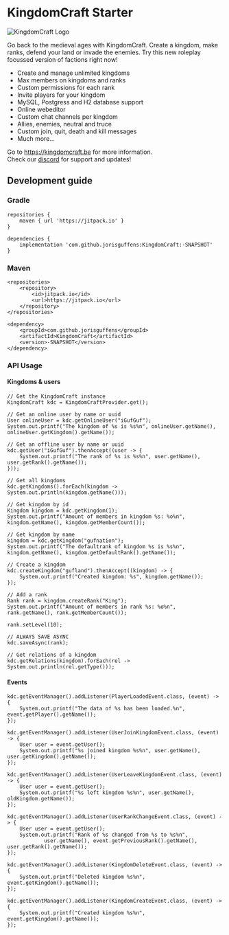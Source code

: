 # KingdomCraft Starter

![KingdomCraft Logo](https://repository-images.githubusercontent.com/89062719/1c4d5500-6283-11eb-80c4-6806320076e9)

Go back to the medieval ages with KingdomCraft. Create a kingdom, make ranks, defend your land or invade the enemies. Try this new roleplay focussed version of factions right now!

* Create and manage unlimited kingdoms
* Max members on kingdoms and ranks
* Custom permissions for each rank
* Invite players for your kingdom
* MySQL, Postgress and H2 database support
* Online webeditor
* Custom chat channels per kingdom
* Allies, enemies, neutral and truce
* Custom join, quit, death and kill messages
* Much more...

Go to https://kingdomcraft.be for more information. <br/>
Check our [discord](https://discord.gg/UFEcurxWsV) for support and updates!

## Development guide

### Gradle

```
repositories {
    maven { url 'https://jitpack.io' }
}

dependencies {
    implementation 'com.github.jorisguffens:KingdomCraft:-SNAPSHOT'
}
```

### Maven

```
<repositories>
    <repository>
        <id>jitpack.io</id>
        <url>https://jitpack.io</url>
    </repository>
</repositories>

<dependency>
    <groupId>com.github.jorisguffens</groupId>
    <artifactId>KingdomCraft</artifactId>
    <version>-SNAPSHOT</version>
</dependency>
```

### API Usage

#### Kingdoms & users
```
// Get the KingdomCraft instance
KingdomCraft kdc = KingdomCraftProvider.get();

// Get an online user by name or uuid
User onlineUser = kdc.getOnlineUser("iGufGuf");
System.out.printf("The kingdom of %s is %s%n", onlineUser.getName(), onlineUser.getKingdom().getName());

// Get an offline user by name or uuid
kdc.getUser("iGufGuf").thenAccept((user -> {
    System.out.printf("The rank of %s is %s%n", user.getName(), user.getRank().getName());
}));

// Get all kingdoms
kdc.getKingdoms().forEach(kingdom -> System.out.println(kingdom.getName()));

// Get kingdom by id
Kingdom kingdom = kdc.getKingdom(1);
System.out.printf("Amount of members in kingdom %s: %o%n", kingdom.getName(), kingdom.getMemberCount());

// Get kingdom by name
kingdom = kdc.getKingdom("gufnation");
System.out.printf("The defaultrank of kingdom %s is %s%n", kingdom.getName(), kingdom.getDefaultRank().getName());

// Create a kingdom
kdc.createKingdom("gufland").thenAccept((kingdom) -> {
    System.out.printf("Created kingdom: %s", kingdom.getName());
});

// Add a rank
Rank rank = kingdom.createRank("King");
System.out.printf("Amount of members in rank %s: %o%n", rank.getName(), rank.getMemberCount());

rank.setLevel(10);

// ALWAYS SAVE ASYNC
kdc.saveAsync(rank);

// Get relations of a kingdom
kdc.getRelations(kingdom).forEach(rel -> System.out.println(rel.getType()));
```

#### Events
```
kdc.getEventManager().addListener(PlayerLoadedEvent.class, (event) -> {
    System.out.printf("The data of %s has been loaded.%n", event.getPlayer().getName());
});

kdc.getEventManager().addListener(UserJoinKingdomEvent.class, (event) -> {
    User user = event.getUser();
    System.out.printf("%s joined kingdom %s%n", user.getName(), user.getKingdom().getName());
});

kdc.getEventManager().addListener(UserLeaveKingdomEvent.class, (event) -> {
    User user = event.getUser();
    System.out.printf("%s left kingdom %s%n", user.getName(), oldKingdom.getName());
});

kdc.getEventManager().addListener(UserRankChangeEvent.class, (event) -> {
    User user = event.getUser();
    System.out.printf("Rank of %s changed from %s to %s%n", 
            user.getName(), event.getPreviousRank().getName(), user.getRank().getName());
});

kdc.getEventManager().addListener(KingdomDeleteEvent.class, (event) -> {
    System.out.printf("Deleted kingdom %s%n", event.getKingdom().getName());
});

kdc.getEventManager().addListener(KingdomCreateEvent.class, (event) -> {
    System.out.printf("Created kingdom %s%n", event.getKingdom().getName());
});
```

